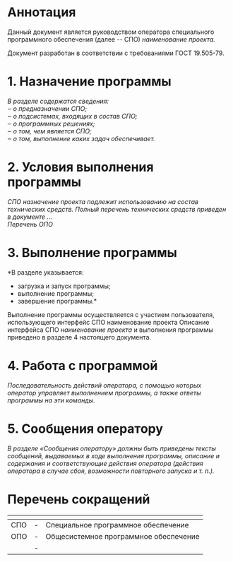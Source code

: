 <!--  Тиульный лист  -->

<!--  Новый лист  -->
# Аннотация
Данный документ является руководством оператора специального программного обеспечения (далее -- СПО) *наименование проекта.*

Документ разработан в соответствии с требованиями ГОСТ 19.505-79.

# 1. Назначение программы
*В разделе содержатся сведения:    
‒	о предназначении СПО;   
‒	о подсистемах, входящих в состав СПО;   
‒	о программных решениях;   
‒	о том, чем является СПО;   
‒	о том, выполнение каких задач обеспечивает.*   

# 2. Условия выполнения программы
*СПО назначение проекта подлежит использованию на состав технических средств.
Полный перечень технических средств приведен в документе  …   
Перечень ОПО*

# 3. Выполнение программы
*В разделе указывается:   
- загрузка и запуск программы;   
- выполнение программы;     
- завершение программы.*

Выполнение программы осуществляется с участием пользователя, использующего интерфейс СПО наименование проекта Описание интерфейса СПО *наименование проекта* и выполнения программы приведено в разделе 4 настоящего документа. 

# 4. Работа с программой
*Последовательность действий оператора, с помощью которых оператор управляет выполнением программы, а также ответы программы на эти команды.*

# 5. Сообщения оператору
*В разделе «Сообщения оператору» должны быть приведены тексты сообщений, выдаваемых в ходе выполнения программы, описание и содержания и соответствующие действия оператора (действия оператора в случае сбоя, возможности повторного запуска и т. п.).*


<!--  Таблица подписями -->

<!--  Новый лист  -->
# Перечень сокращений
| <!-- без заголовка--> | <!-- без заголовка--> | <!-- без заголовка--> |
|:--|:-:|:-|
|СПО|-|Специальное программное обеспечение|
|ОПО|-|Общесистемное программное обеспечение|
||-||

<!--  всегда с нового листа: Лист регистрации изменений -->